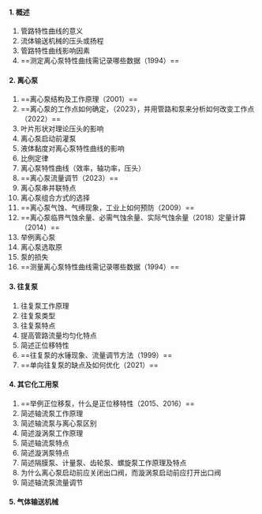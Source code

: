 #### 1. 概述

1. 管路特性曲线的意义
2. 流体输送机械的压头或扬程
3. 管路特性曲线影响因素
4. ==测定离心泵特性曲线需记录哪些数据（1994）==

#### 2. 离心泵

1. ==离心泵结构及工作原理（2001）==
2. ==离心泵的工作点如何确定，（2023），并用管路和泵来分析如何改变工作点（2022）==
3. 叶片形状对理论压头的影响
4. 离心泵启动前灌泵
5. 液体黏度对离心泵特性曲线的影响
6. 比例定律
7. 离心泵特性曲线（效率，轴功率，压头）
8. ==离心泵流量调节（2023）==
9. 离心泵串并联特点
10. 离心泵组合方式的选择
11. ==离心泵气蚀、气缚现象，工业上如何预防（2009）==
12. ==离心泵临界气蚀余量、必需气蚀余量、实际气蚀余量（2018）定量计算（2014）==
13. 举例离心泵
14. 离心泵选取原
15. 泵的损失
16. ==测量离心泵特性曲线需记录哪些数据（1994）==

#### 3. 往复泵

1. 往复泵工作原理
2. 往复泵类型
3. 往复泵特点
4. 提高管路流量均匀化特点
5. 简述正位移特性
6. ==往复泵的水锤现象、流量调节方法（1999）==
7. ==单向往复泵的缺点及如何优化（2021）==

#### 4. 其它化工用泵

1. ==举例正位移泵，什么是正位移特性（2015、2016）==
2. 简述轴流泵工作原理
3. 简述轴流泵与离心泵区别
4. 简述漩涡泵工作原理
5. 简述轴流泵特点
6. 简述漩涡泵特点
7. 简述隔膜泵、计量泵、齿轮泵、螺旋泵工作原理及特点
8. 为什么离心泵启动前应关闭出口阀，而漩涡泵启动前应打开出口阀
9. 简述轴流泵流量调节

#### 5. 气体输送机械
